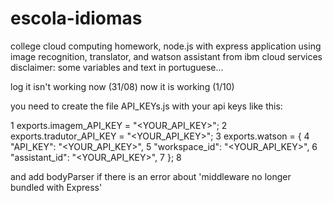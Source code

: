 # escola-idiomas
college cloud computing homework, node.js with express application using image recognition, translator, and watson assistant from ibm cloud services
disclaimer: some variables and text in portuguese...

log
it isn't working now (31/08)
now it is working (1/10)

you need to create the file API_KEYs.js with your api keys like this:

1 exports.imagem_API_KEY = "<YOUR_API_KEY>";
2 exports.tradutor_API_KEY = "<YOUR_API_KEY>";
3 exports.watson = {
4     "API_KEY": "<YOUR_API_KEY>",
5     "workspace_id": "<YOUR_API_KEY>",
6     "assistant_id": "<YOUR_API_KEY>",
7 };
8 

and add bodyParser if there is an error about 'middleware no longer bundled with Express'